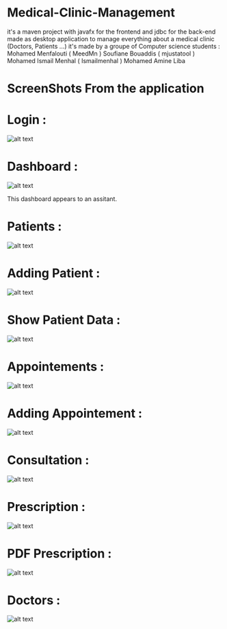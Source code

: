 # Medical-Clinic-Management
it's a maven project with javafx for the frontend and jdbc for the back-end made as desktop application to manage everything about a medical clinic (Doctors, Patients ...)
it's made by a groupe of Computer science students :
Mohamed Menfalouti ( MeedMn )
Soufiane Bouaddis ( mjustatool )
Mohamed Ismail Menhal ( Ismailmenhal )
Mohamed Amine Liba

# ScreenShots From the application

# Login :
![alt text](https://github.com/MeedMn/Medical-Clinic-Management/blob/8cfd5ff9d9d82df07efe65422fbb452e5d1608e5/screenshots/Login.jpg)

# Dashboard :
![alt text](https://github.com/MeedMn/Medical-Clinic-Management/blob/8cfd5ff9d9d82df07efe65422fbb452e5d1608e5/screenshots/Dashboard.jpg)

This dashboard appears to an assitant.

# Patients :
![alt text](https://github.com/MeedMn/Medical-Clinic-Management/blob/8cfd5ff9d9d82df07efe65422fbb452e5d1608e5/screenshots/Patients.jpg)

# Adding Patient :
![alt text](https://github.com/MeedMn/Medical-Clinic-Management/blob/8cfd5ff9d9d82df07efe65422fbb452e5d1608e5/screenshots/AddPatients.jpg)

# Show Patient Data :
![alt text](https://github.com/MeedMn/Medical-Clinic-Management/blob/8cfd5ff9d9d82df07efe65422fbb452e5d1608e5/screenshots/ShowPatientData.jpg)

# Appointements :
![alt text](https://github.com/MeedMn/Medical-Clinic-Management/blob/8cfd5ff9d9d82df07efe65422fbb452e5d1608e5/screenshots/RendezVous.jpg)

# Adding Appointement :
![alt text](https://github.com/MeedMn/Medical-Clinic-Management/blob/8cfd5ff9d9d82df07efe65422fbb452e5d1608e5/screenshots/AjouterRendezVous.jpg)

# Consultation :
![alt text](https://github.com/MeedMn/Medical-Clinic-Management/blob/8cfd5ff9d9d82df07efe65422fbb452e5d1608e5/screenshots/Consultations.jpg)

# Prescription :
![alt text](https://github.com/MeedMn/Medical-Clinic-Management/blob/8cfd5ff9d9d82df07efe65422fbb452e5d1608e5/screenshots/Ordonnance.jpg)

# PDF Prescription :
![alt text](https://github.com/MeedMn/Medical-Clinic-Management/blob/8cfd5ff9d9d82df07efe65422fbb452e5d1608e5/screenshots/ExempleOrdonnance.jpg)

# Doctors :
![alt text](https://github.com/MeedMn/Medical-Clinic-Management/blob/8cfd5ff9d9d82df07efe65422fbb452e5d1608e5/screenshots/Doctors.jpg)
